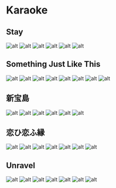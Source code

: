 # Karaoke

## Stay

<div style="width:600px">

![alt](./img/stay1.jpg)
![alt](./img/stay2.jpg)
![alt](./img/stay3.jpg)
![alt](./img/stay4.jpg)
![alt](./img/stay5.jpg)
![alt](./img/stay6.jpg)

</div>

## Something Just Like This

<div style="width:600px">

![alt](./img/Something%20Just%20Like%20This_2.png)
![alt](./img/Something%20Just%20Like%20This_3.png)
![alt](./img/Something%20Just%20Like%20This_4.png)
![alt](./img/Something%20Just%20Like%20This_5.png)
![alt](./img/Something%20Just%20Like%20This_6.png)
![alt](./img/Something%20Just%20Like%20This_7.png)
![alt](./img/Something%20Just%20Like%20This_8.png)
![alt](./img/Something%20Just%20Like%20This_9.png)

</div>

## 新宝島

<div style="width:800px">

![alt](./img/新宝岛_01.png)
![alt](./img/新宝岛_02.png)
![alt](./img/新宝岛_03.png)
![alt](./img/新宝岛_04.png)
![alt](./img/新宝岛_05.png)
![alt](./img/新宝岛_06.png)

</div>

## 恋ひ恋ふ縁

<div style="width:800px">

![alt](./img/恋ひ恋ふ縁_01.png)
![alt](./img/恋ひ恋ふ縁_02.png)
![alt](./img/恋ひ恋ふ縁_03.png)
![alt](./img/恋ひ恋ふ縁_04.png)
![alt](./img/恋ひ恋ふ縁_05.png)
![alt](./img/恋ひ恋ふ縁_06.png)
![alt](./img/恋ひ恋ふ縁_07.png)

</div>

## Unravel

<div style="width:800px">

![alt](./img/Unravel_01.jpg)
![alt](./img/Unravel_02.jpg)
![alt](./img/Unravel_03.jpg)
![alt](./img/Unravel_04.jpg)
![alt](./img/Unravel_05.jpg)
![alt](./img/Unravel_06.jpg)
![alt](./img/Unravel_07.png)

</div>
